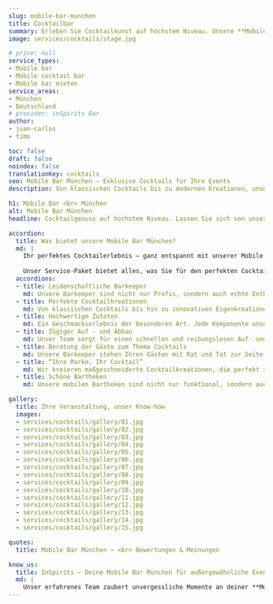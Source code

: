 ```yaml
---
slug: mobile-bar-munchen
title: Cocktailbar
summary: Erleben Sie Cocktailkunst auf höchstem Niveau. Unsere **Mobile Cocktail Bar** macht Ihr Event unvergesslich!
image: services/cocktails/stage.jpg

# price: null
service_types:
- Mobile bar
- Mobile cocktail bar
- Mobile bar mieten
service_areas:
- München
- Deutschland
# provider: inSpirits Bar
author:
- juan-carlos
- timo

toc: false
draft: false
noindex: false
translationKey: cocktails
seo: Mobile Bar München – Exklusive Cocktails für Ihre Events
description: Von klassischen Cocktails bis zu modernen Kreationen, unsere mobile Bar in München bietet erstklassige Getränke & Top-Service für Ihr Event.

h1: Mobile Bar <br> München
alt: Mobile Bar München
headline: Cocktailgenuss auf höchstem Niveau. Lassen Sie sich von unserer Mobile Bar München begeistern. Jetzt mobile bar mieten für ein unvergessliches Event!

accordion:
  title: Was bietet unsere Mobile Bar München?
  md: |
    Ihr perfektes Cocktailerlebnis – ganz entspannt mit unserer Mobile Bar!
    
    Unser Service-Paket bietet alles, was Sie für den perfekten Cocktailgenuss brauchen: Von erlesenen Zutaten und raffinierten Rezepten über hochwertiges Bar-Equipment bis hin zum professionellen Auf- und Abbau sowie unserem erfahrenen Bar-Personal. **Mit unserer Mobile Cocktail Bar wird Ihr Event zum Highlight!** Lehnen Sie sich zurück und genießen Sie Ihre Veranstaltung -- wir übernehmen die komplette Organisation. **Jetzt Mobile Bar mieten und exklusive Drinks erleben!**
  accordions:
  - title: Leidenschaftliche Barkeeper
    md: Unsere Barkeeper sind nicht nur Profis, sondern auch echte Enthusiasten. Mit Leidenschaft und Kreativität zaubern sie die besten Cocktails und sorgen dafür, dass jeder Drink ein Highlight wird.
  - title: Perfekte Cocktailkreationen
    md: Von klassischen Cocktails bis hin zu innovativen Eigenkreationen – unsere Barkeeper beherrschen ihr Handwerk und verwenden nur die besten Zutaten. Jeder Cocktail wird mit Präzision und Liebe zum Detail gemixt.
  - title: Hochwertige Zutaten
    md: Ein Geschmackserlebnis der besonderen Art. Jede Komponente unserer Getränke – von der Spirituose bis zum Eiswürfel – ist auserwählt, um Ihre Sinne zu verzaubern. Tauchen Sie ein in eine Welt voller Geschmack und genießen Sie unvergessliche Momente
  - title: Zügiger Auf - und Abbau
    md: Unser Team sorgt für einen schnellen und reibungslosen Auf- und Abbau der mobilen Bar. So können Sie sich ganz auf Ihr Event konzentrieren, während wir uns um alles kümmern.
  - title: Beratung der Gäste zum Thema Cocktails
    md: Unsere Barkeeper stehen Ihren Gästen mit Rat und Tat zur Seite. Ob es um die Wahl des richtigen Cocktails geht oder um die Erklärung der Zutaten – wir bieten eine umfassende Beratung und machen das Cocktail Erlebnis noch spannender.
  - title: “Ihre Marke, Ihr Cocktail”
    md: Wir kreieren maßgeschneiderte Cocktailkreationen, die perfekt zu Ihrer Markenidentität passen. Ob Firmenfarben, Logo oder ein ganz spezieller Geschmack – wir setzen Ihre Vorstellungen um.
  - title: Schöne Bartheken
    md: Unsere mobilen Bartheken sind nicht nur funktional, sondern auch ein echter Hingucker. Mit stilvollem Design und hochwertiger Ausstattung fügen sie sich perfekt in jedes Event ein und sorgen für eine ansprechende Atmosphäre.

gallery:
  title: Ihre Veranstaltung, unser Know-how
  images:
  - services/cocktails/gallery/01.jpg
  - services/cocktails/gallery/02.jpg
  - services/cocktails/gallery/03.jpg
  - services/cocktails/gallery/04.jpg
  - services/cocktails/gallery/05.jpg
  - services/cocktails/gallery/06.jpg
  - services/cocktails/gallery/07.jpg
  - services/cocktails/gallery/08.jpg
  - services/cocktails/gallery/09.jpg
  - services/cocktails/gallery/10.jpg
  - services/cocktails/gallery/11.jpg
  - services/cocktails/gallery/12.jpg
  - services/cocktails/gallery/13.jpg
  - services/cocktails/gallery/14.jpg
  - services/cocktails/gallery/15.jpg

quotes:
  title: Mobile Bar München – <br> Bewertungen & Meinungen

know_us:
  title: InSpirits – Deine Mobile Bar München für außergewöhnliche Events!
  md: |
    Unser erfahrenes Team zaubert unvergessliche Momente an deiner **Mobile Cocktail Bar**. Mit Leidenschaft und Know-how gestalten wir individuelle Konzepte für jeden Anlass. **Jetzt Mobile Bar mieten und einzigartige Drinks genießen!**
---
```

